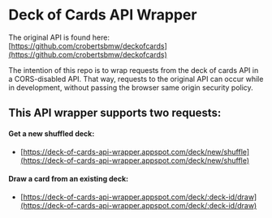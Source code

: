 # Deck of Cards API Wrapper

The original API is found here: [https://github.com/crobertsbmw/deckofcards](https://github.com/crobertsbmw/deckofcards)

The intention of this repo is to wrap requests from the deck of cards API in a
CORS-disabled API. That way, requests to the original API can occur while in
development, without passing the browser same origin security policy.


## This API wrapper supports two requests:

#### Get a new shuffled deck:
* [https://deck-of-cards-api-wrapper.appspot.com/deck/new/shuffle](https://deck-of-cards-api-wrapper.appspot.com/deck/new/shuffle)

#### Draw a card from an existing deck:
* [https://deck-of-cards-api-wrapper.appspot.com/deck/:deck-id/draw](https://deck-of-cards-api-wrapper.appspot.com/deck/:deck-id/draw)


